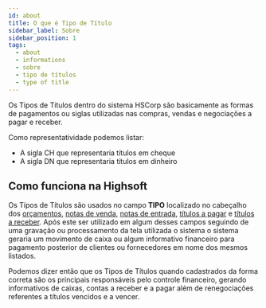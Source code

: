 ```yaml
---
id: about
title: O que é Tipo de Título
sidebar_label: Sobre
sidebar_position: 1
tags:
  - about
  - informations
  - sobre
  - tipo de títulos
  - type of title
---
```


Os Tipos de Títulos dentro do sistema HSCorp são basicamente as formas de pagamentos ou siglas utilizadas nas compras, vendas e negociações a pagar e receber.

Como representatividade podemos listar:

- A sigla CH que representaria títulos em cheque
- A sigla DN que representaria títulos em dinheiro

## Como funciona na Highsoft

Os Tipos de Títulos são usados no campo **TIPO** localizado no cabeçalho dos [orçamentos](../../order/), [notas de venda](../../invoice/outgoing-invoice), [notas de entrada](../../invoice/entry-invoice), [títulos a pagar](../titles-to-pay/) e [títulos a receber](../titles-to-receive). Após este ser utilizado em algum desses campos seguindo de uma gravação ou processamento da tela utilizada o sistema o sistema geraria um movimento de caixa ou algum informativo financeiro para pagamento posterior de clientes ou fornecedores em nome dos mesmos listados.

Podemos dizer então que os Tipos de Títulos quando cadastrados da forma correta são os principais responsáveis pelo controle financeiro, gerando informativos de caixas, contas a receber e a pagar além de renegociações referentes a títulos vencidos e a vencer.
